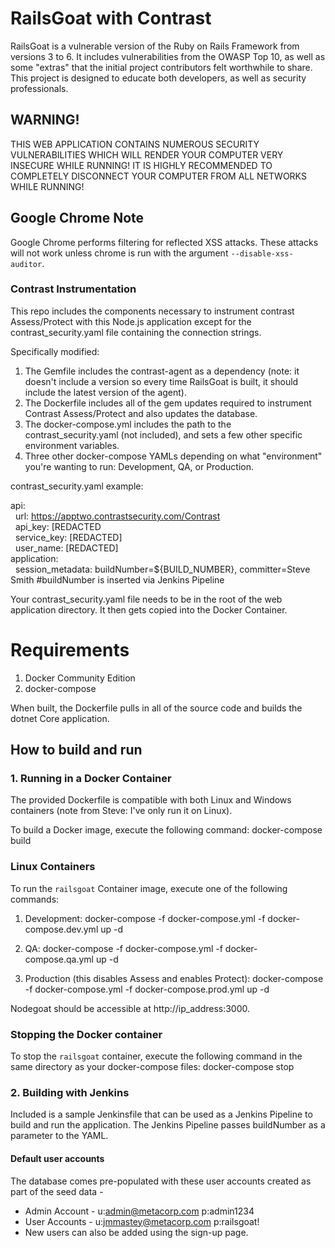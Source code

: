 # RailsGoat with Contrast
RailsGoat is a vulnerable version of the Ruby on Rails Framework from versions 3 to 6. It includes vulnerabilities from the OWASP Top 10, as well as some "extras" that the initial project contributors felt worthwhile to share. This project is designed to educate both developers, as well as security professionals.

## WARNING!
THIS WEB APPLICATION CONTAINS NUMEROUS SECURITY VULNERABILITIES WHICH WILL RENDER YOUR COMPUTER VERY INSECURE WHILE RUNNING! IT IS HIGHLY RECOMMENDED TO COMPLETELY DISCONNECT YOUR COMPUTER FROM ALL NETWORKS WHILE RUNNING!

## Google Chrome Note
Google Chrome performs filtering for reflected XSS attacks. These attacks will not work unless chrome is run with the argument `--disable-xss-auditor`.

### Contrast Instrumentation 
This repo includes the components necessary to instrument contrast Assess/Protect with this Node.js application except for the contrast_security.yaml file containing the connection strings.

Specifically modified:

1. The Gemfile includes the contrast-agent as a dependency (note: it doesn't include a version so every time RailsGoat is built, it should include the latest version of the agent). 
2. The Dockerfile includes all of the gem updates required to instrument Contrast Assess/Protect and also updates the database. 
3. The docker-compose.yml includes the path to the contrast_security.yaml (not included), and sets a few other specific environment variables. 
4. Three other docker-compose YAMLs depending on what "environment" you're wanting to run: Development, QA, or Production.

contrast_security.yaml example:

api:<br>
&nbsp;&nbsp;url: https://apptwo.contrastsecurity.com/Contrast<br>
&nbsp;&nbsp;api_key: [REDACTED<br>
&nbsp;&nbsp;service_key: [REDACTED]<br>
&nbsp;&nbsp;user_name: [REDACTED]<br>
application:<br>
&nbsp;&nbsp;session_metadata: buildNumber=${BUILD_NUMBER}, committer=Steve Smith #buildNumber is inserted via Jenkins Pipeline<br>

Your contrast_security.yaml file needs to be in the root of the web application directory. It then gets copied into the Docker Container.

# Requirements

1. Docker Community Edition
2. docker-compose

When built, the Dockerfile pulls in all of the source code and builds the dotnet Core application. 

## How to build and run

### 1. Running in a Docker Container

The provided Dockerfile is compatible with both Linux and Windows containers (note from Steve: I've only run it on Linux).

To build a Docker image, execute the following command: docker-compose build

### Linux Containers

To run the `railsgoat` Container image, execute one of the following commands:

1. Development: docker-compose -f docker-compose.yml -f docker-compose.dev.yml up -d

2. QA: docker-compose -f docker-compose.yml -f docker-compose.qa.yml up -d

3. Production (this disables Assess and enables Protect): docker-compose -f docker-compose.yml -f docker-compose.prod.yml up -d

Nodegoat should be accessible at http://ip_address:3000.


### Stopping the Docker container

To stop the `railsgoat` container, execute the following command in the same directory as your docker-compose files: docker-compose stop 

### 2. Building with Jenkins
Included is a sample Jenkinsfile that can be used as a Jenkins Pipeline to build and run the application. The Jenkins Pipeline passes buildNumber as a parameter to the YAML. 

#### Default user accounts
The database comes pre-populated with these user accounts created as part of the seed data -
* Admin Account - u:admin@metacorp.com p:admin1234 
* User Accounts - u:jmmastey@metacorp.com p:railsgoat!
* New users can also be added using the sign-up page.
